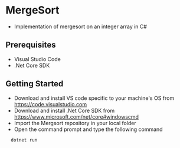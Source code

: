 # MergeSort
- Implementation of mergesort on an integer array in C#
## Prerequisites
- Visual Studio Code
- .Net Core SDK
## Getting Started
- Download and install VS code specific to your machine's OS from https://code.visualstudio.com
- Download and install .Net Core SDK from https://www.microsoft.com/net/core#windowscmd
- Import the Mergsort repository in your local folder
- Open the command prompt and type the following command
```
  dotnet run
```
